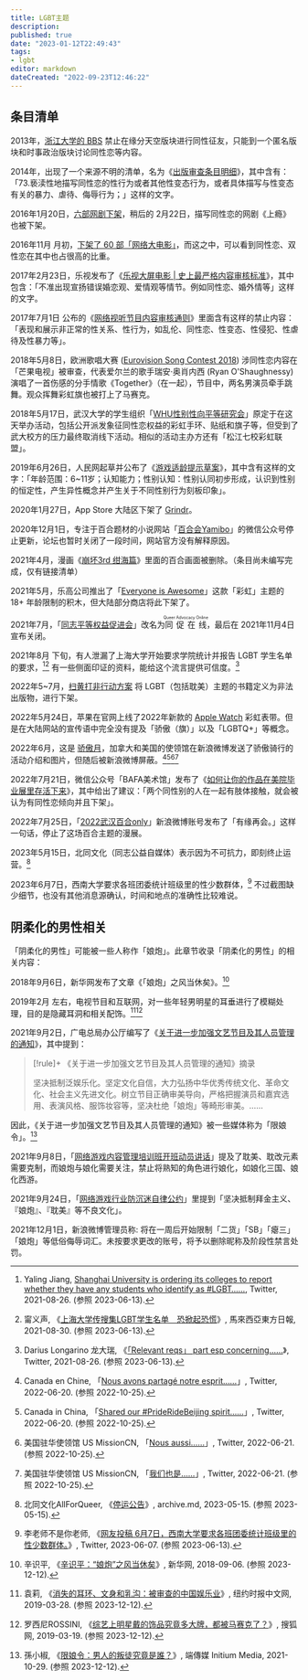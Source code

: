```yaml
---
title: LGBT主题
description:
published: true
date: "2023-01-12T22:49:43"
tags:
- lgbt
editor: markdown
dateCreated: "2022-09-23T12:46:22"
---
```


## 条目清单

2013年，[浙江大学的 BBS](/unclear/高校性少数群体.md) 禁止在缘分天空版块进行同性征友，只能到一个匿名版块和时事政治版块讨论同性恋等内容。

2014年，出现了一个来源不明的清单，名为《[出版审查条目明细](/rule/用词规则/出版审查条目明细.md)》，其中含有：「73.亵渎性地描写同性恋的性行为或者其他性变态行为，或者具体描写与性变态有关的暴力、虐待、侮辱行为；」这样的文字。

2016年1月20日，[六部网剧下架](/blocklist/2016年1月20日六部网剧下架.md#同期上瘾被下架)，稍后的 2月22日，描写同性恋的网剧《上瘾》也被下架。

2016年11月 月初，[下架了 60 部「网络大电影」](/blocklist/2016年11月下架60部网大.md)，而这之中，可以看到同性恋、双性恋在其中也占很高的比重。

2017年2月23日，乐视发布了《[乐视大屏电影 | 史上最严格内容审核标准](/rule/网站规范/乐视大屏电影史上最严格内容审核标准.md)》，其中包含：「不准出现宣扬错误婚恋观、爱情观等情节。例如同性恋、婚外情等」这样的文字。

2017年7月1日 公布的《[网络视听节目内容审核通则](/rule/行业协会/中国网络视听节目服务协会/网络视听节目内容审核通则.md)》里面含有这样的禁止内容：「表现和展示非正常的性关系、性行为，如乱伦、同性恋、性变态、性侵犯、性虐待及性暴力等」。

2018年5月8日，欧洲歌唱大赛 ([Eurovision Song Contest 2018](/activities/Eurovision_Song_Contest_2018.md)) 涉同性恋内容在「芒果电视」被审查，代表爱尔兰的歌手瑞安·奥肖内西 (Ryan O'Shaughnessy) 演唱了一首伤感的分手情歌《Together》（在一起），节目中，两名男演员牵手跳舞。观众挥舞彩虹旗也被打上了马赛克。

2018年5月17日，武汉大学的学生组织「[WHU性别性向平等研究会](/game/彩虹六号：围攻.md#彩虹议题)」原定于在这天举办活动，包括公开派发象征同性恋权益的彩虹手环、贴纸和旗子等，但受到了武大校方的压力最终取消线下活动。相似的活动主办方还有「松江七校彩虹联盟」。

2019年6月26日，人民网起草并公布了《[游戏适龄提示草案](/censorship/内容分级/游戏/游戏适龄提示.md)》，其中含有这样的文字：「年龄范围：6~11岁；认知能力；性别认知：性别认同初步形成，认识到性别的恒定性，产生异性概念并产生关于不同性别行为刻板印象」。

2020年1月27日，App Store 大陆区下架了 [Grindr](/software/Grindr.md)。

2020年12月1日，专注于百合题材的小说网站「[百合会Yamibo](/website/yamibo.com.md)」的微信公众号停止更新，论坛也暂时关闭了一段时间，网站官方没有解释原因。

2021年4月，漫画《[崩坏3rd 绀海篇](/game/Honkai_Impact_3rd.md#漫画百合情节)》里面的百合画面被删除。（条目尚未编写完成，仅有链接清单）

2021年5月，乐高公司推出了「[Everyone is Awesome](/company/LEGO/Everyone%20is%20Awesome.md)」这款「彩虹」主题的 18+ 年龄限制的积木，但大陆部分商店将此下架了。

2021年7月，「[同志平等权益促进会](/company/NGO/同志平等权益促进会.md)」改名为<ruby>同促在线<rp>(</rp><rt>Queer Advocacy Online</rt><rp>)</rp></ruby>，最后在 2021年11月4日 宣布关闭。

2021年8月 下旬，有人泄漏了上海大学开始要求学院统计并报告 LGBT 学生名单的要求，[^79744][^34697] 有一些侧面印证的资料，能给这个流言提供可信度。[^40832]

[^79744]: Yaling Jiang, [Shanghai University is ordering its colleges to report whether they have any students who identify as #LGBT……](https://web.archive.org/web/20210826104336/https://twitter.com/yaling_jiang/status/1430843294213279744), Twitter, 2021-08-26. (参照 2023-06-13).

[^34697]: 甯义声, 《[上海大学传搜集LGBT学生名单　恐掀起恐慌](https://web.archive.org/web/20220322105724/https://www.orientaldaily.com.my/news/international/2021/08/30/434697)》, 馬來西亞東方日報, 2021-08-30. (参照 2023-06-13).

[^40832]: Darius Longarino 龙大瑞, 《[「Relevant reqs」 part esp concerning……](https://web.archive.org/web/20210826115742/https://twitter.com/DariusLongarino/status/1430861604606840832)》, Twitter, 2021-08-26. (参照 2023-06-13).

2022年5~7月，[扫黄打非行动方案](/rule/尚不明确/扫黄打非行动方案.md#2022年) 将 LGBT（包括耽美）主题的书籍定义为非法出版物，进行下架。

2022年5月24日，苹果在官网上线了2022年新款的 [Apple Watch](/company/Apple/Apple_Watch.md) 彩虹表带。但是在大陆网站的宣传语中完全没有提及「骄傲（旗）」以及「LGBTQ+」等概念。

2022年6月，这是 [骄傲月][]，加拿大和美国的使领馆在新浪微博发送了骄傲骑行的活动介绍和图片，但随后被新浪微博屏蔽。[^87969][^85632][^TjgPf][^57V1V]

[骄傲月]: https://zh.wikipedia.org/wiki/同性戀自豪日

[^87969]: Canada en Chine, 「[Nous avons partagé notre esprit……](https://web.archive.org/web/20220620092611/https://twitter.com/CanadaChine/status/1538815360475987969)」, Twitter, 2022-06-20. (参照 2022-10-25).

[^85632]: Canada in China, 「[Shared our \#PrideRideBeijing spirit……](https://web.archive.org/web/20220620091416/https://twitter.com/CanadaChina/status/1538812110486085632)」, Twitter, 2022-06-20. (参照 2022-10-25).

[^TjgPf]: 美国驻华使领馆 US MissionCN, 「[Nous aussi……](https://archive.ph/TjgPf "https://twitter.com/USA_China_Talk/status/1539103282181943296")」, Twitter, 2022-06-21. (参照 2022-10-25).

[^57V1V]: 美国驻华使领馆 US MissionCN, 「[我们也是……](https://archive.ph/57V1V "https://twitter.com/USA_China_Talk/status/1539103615314538496")」, Twitter, 2022-06-21. (参照 2022-10-25).

2022年7月21日，微信公众号「BAFA美术馆」发布了《[如何让你的作品在美院毕业展里存活下来](/activities/2022美术学院毕业展.md)》，其中给出了建议：「两个同性别的人在一起有肢体接触，就会被认为有同性恋倾向并且下架」。

2022年7月25日，「[2022武汉百合only](/activities/漫展/2022武汉百合only.md)」新浪微博账号发布了「有缘再会。」这样一句话，停止了这场百合主题的漫展。

2023年5月15日，北同文化（同志公益自媒体）表示因为不可抗力，即刻终止运营。[^SePph]

[^SePph]: 北同文化AllForQueer, 《[停运公告](https://archive.md/SePph "https://mp.weixin.qq.com/s/5PZw5t3lqlIECS49wgmF2w")》, archive.md, 2023-05-15. (参照 2023-05-15).

2023年6月7日，西南大学要求各班团委统计班级里的性少数群体，[^30722] 不过截图缺少细节，也没有其他消息源确认，时间和地点的准确性比较难说。

[^30722]: 李老师不是你老师, 《[网友投稿 6月7日，西南大学要求各班团委统计班级里的性少数群体。](https://web.archive.org/web/20230613093335/https://twitter.com/whyyoutouzhele/status/1666391150419230722)》, Twitter, 2023-06-07. (参照 2023-06-13).

## 阴柔化的男性相关

「阴柔化的男性」可能被一些人称作「娘炮」。此章节收录「阴柔化的男性」的相关内容：

2018年9月6日，新华网发布了文章《「娘炮」之风当休矣》。[^91309]

[^91309]: 辛识平, 《[辛识平：“娘炮”之风当休矣](https://web.archive.org/web/20231020060958/https://www.xinhuanet.com/politics/2018-09/06/c_1123391309.htm)》, 新华网, 2018-09-06. (参照 2023-12-12).

2019年2月 左右，电视节目和互联网，对一些年轻男明星的耳垂进行了模糊处理，目的是隐藏耳洞和相关配饰。[^90328][^33586]

[^90328]: 袁莉, 《[消失的耳环、文身和乳沟：被审查的中国娱乐业](https://web.archive.org/web/20231007212728/https://cn.nytimes.com/technology/20190328/china-war-on-fun-earrings-tattoos/)》, 纽约时报中文网, 2019-03-28. (参照 2023-12-12).

[^33586]: 罗西尼ROSSINI, 《[综艺上明星戴的饰品究竟多大牌，都被马赛克了？](https://web.archive.org/web/20231212045713/https://www.sohu.com/a/302303472_233586)》, 搜狐网, 2019-03-19. (参照 2023-12-12).

2021年9月2日，广电总局办公厅编写了《[关于进一步加强文艺节目及其人员管理的通知](/rule/国家广播电视总局/办公厅/关于进一步加强文艺节目及其人员管理的通知.md)》，其中提到：

> [!rule]+ 《关于进一步加强文艺节目及其人员管理的通知》摘录
>
> 坚决抵制泛娱乐化。坚定文化自信，大力弘扬中华优秀传统文化、革命文化、社会主义先进文化。树立节目正确审美导向，严格把握演员和嘉宾选用、表演风格、服饰妆容等，坚决杜绝「娘炮」等畸形审美。……

因此，《关于进一步加强文艺节目及其人员管理的通知》被一些媒体称为「限娘令」。[^11029]

[^11029]: 孫小椒, 《[限娘令：男人的叛徒究竟是誰？](https://web.archive.org/web/20230130143057/https://theinitium.com/article/20211029-culture-masculinity-china-actors-order/)》, 端傳媒 Initium Media, 2021-10-29. (参照 2023-12-12).

2021年9月8日，「[网络游戏内容管理培训班开班动员讲话](/research/网络游戏内容管理培训班开班动员讲话内容整理.md)」提及了耽美、耽改元素需要克制，而娘炮与娘化需要关注，禁止将熟知的角色进行娘化，如娘化三国、娘化西游。

2021年9月24日，「[网络游戏行业防沉迷自律公约](/rule/行业协会/网络游戏行业防沉迷自律公约.md)」里提到「坚决抵制拜金主义、『娘炮』、『耽美』等不良文化」。

2021年12月1日，新浪微博管理员称: 将在一周后开始限制「二货」「SB」「瘪三」「娘炮」等低俗侮辱词汇。未按要求更改的账号，将予以删除昵称及阶段性禁言处罚。

